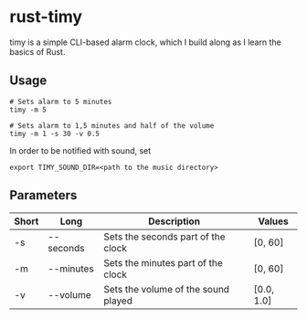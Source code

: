 # rust-timy

timy is a simple CLI-based alarm clock, which I build along as I learn the basics of Rust.

## Usage
```
# Sets alarm to 5 minutes
timy -m 5

# Sets alarm to 1,5 minutes and half of the volume
timy -m 1 -s 30 -v 0.5
```

In order to be notified with sound, set
```
export TIMY_SOUND_DIR=<path to the music directory>
```

## Parameters
| Short | Long      | Description                         | Values     |
|-------|-----------|-------------------------------------|------------|
| -s    | --seconds | Sets the seconds part of the clock  | [0, 60]    |
| -m    | --minutes | Sets the minutes part of the clock  | [0, 60]    |
| -v    | --volume  | Sets the volume of the sound played | [0.0, 1.0] |
